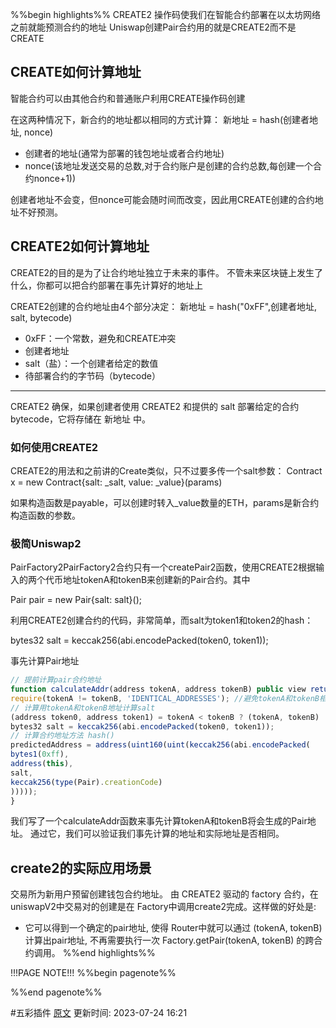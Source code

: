 %%begin highlights%%
CREATE2 操作码使我们在智能合约部署在以太坊网络之前就能预测合约的地址
Uniswap创建Pair合约用的就是CREATE2而不是CREATE

CREATE如何计算地址​
----
智能合约可以由其他合约和普通账户利用CREATE操作码创建

在这两种情况下，新合约的地址都以相同的方式计算：
	新地址 = hash(创建者地址, nonce)
- 创建者的地址(通常为部署的钱包地址或者合约地址)
- nonce(该地址发送交易的总数,对于合约账户是创建的合约总数,每创建一个合约nonce+1))


创建者地址不会变，但nonce可能会随时间而改变，因此用CREATE创建的合约地址不好预测。

## CREATE2如何计算地址​

CREATE2的目的是为了让合约地址独立于未来的事件。
不管未来区块链上发生了什么，你都可以把合约部署在事先计算好的地址上

CREATE2创建的合约地址由4个部分决定：
新地址 = hash("0xFF",创建者地址, salt, bytecode)
- 0xFF：一个常数，避免和CREATE冲突
- 创建者地址
- salt（盐）：一个创建者给定的数值
- 待部署合约的字节码（bytecode）


---
CREATE2 确保，如果创建者使用 CREATE2 和提供的 salt 部署给定的合约bytecode，它将存储在 新地址 中。


### 如何使用CREATE2​

CREATE2的用法和之前讲的Create类似，只不过要多传一个salt参数：
Contract x = new Contract{salt: _salt, value: _value}(params)

如果构造函数是payable，可以创建时转入_value数量的ETH，params是新合约构造函数的参数。

### 极简Uniswap2​

PairFactory2​
PairFactory2合约只有一个createPair2函数，使用CREATE2根据输入的两个代币地址tokenA和tokenB来创建新的Pair合约。其中

Pair pair = new Pair{salt: salt}();

利用CREATE2创建合约的代码，非常简单，而salt为token1和token2的hash：

bytes32 salt = keccak256(abi.encodePacked(token0, token1));

事先计算Pair地址

```js
// 提前计算pair合约地址
function calculateAddr(address tokenA, address tokenB) public view returns(address predictedAddress){
require(tokenA != tokenB, 'IDENTICAL_ADDRESSES'); //避免tokenA和tokenB相同产生的冲突
// 计算用tokenA和tokenB地址计算salt
(address token0, address token1) = tokenA < tokenB ? (tokenA, tokenB) : (tokenB, tokenA); //将tokenA和tokenB按大小排序
bytes32 salt = keccak256(abi.encodePacked(token0, token1));
// 计算合约地址方法 hash()
predictedAddress = address(uint160(uint(keccak256(abi.encodePacked(
bytes1(0xff),
address(this),
salt,
keccak256(type(Pair).creationCode)
)))));
}
```


我们写了一个calculateAddr函数来事先计算tokenA和tokenB将会生成的Pair地址。
通过它，我们可以验证我们事先计算的地址和实际地址是否相同。

## create2的实际应用场景
交易所为新用户预留创建钱包合约地址。
由 CREATE2 驱动的 factory 合约，在uniswapV2中交易对的创建是在 Factory中调用create2完成。这样做的好处是: 
- 它可以得到一个确定的pair地址, 使得 Router中就可以通过 (tokenA, tokenB) 计算出pair地址, 不再需要执行一次 Factory.getPair(tokenA, tokenB) 的跨合约调用。
%%end highlights%%

!!!PAGE NOTE!!!
%%begin pagenote%%

%%end pagenote%%

 #五彩插件 [原文](https://www.wtf.academy/solidity-advanced/Create2/)
更新时间: 2023-07-24 16:21